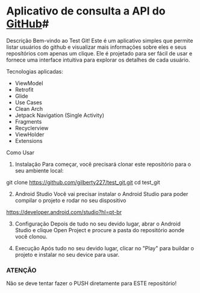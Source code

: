 # Aplicativo de consulta a API do [GitHub](https://github.com)#

Descrição
Bem-vindo ao Test Git! Este é um aplicativo simples que permite listar usuários do github e visualizar mais informações sobre eles e seus reposítórios com apenas um clique. Ele é projetado para ser fácil de usar e fornece uma interface intuitiva para explorar os detalhes de cada usuário.

Tecnologias aplicadas:

- ViewModel
- Retrofit
- Glide
- Use Cases 
- Clean Arch
- Jetpack Navigation (Single Activity)
- Fragments
- Recyclerview
- ViewHolder
- Extensions

Como Usar
1. Instalação
Para começar, você precisará clonar este repositório para o seu ambiente local:

git clone https://github.com/gilberty227/test_git.git
cd test_git

2. Android Studio
Você vai precisar instalar o Android Studio para poder compilar o projeto e rodar no seu dispositivo

https://developer.android.com/studio?hl=pt-br

3. Configuração
Depois de tudo no seu devido lugar, abrar o Android Studio e clique Open Project e procure a pasta do repositório aonde você clonou.

4. Execução
Após tudo no seu devido lugar, clicar no "Play" para buildar o projeto e instalar no seu device para usar.


### **ATENÇÃO** ###

Não se deve tentar fazer o PUSH diretamente para ESTE repositório!

